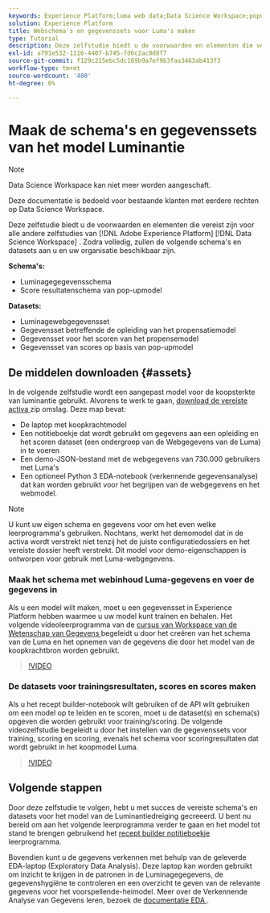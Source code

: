 ```yaml
---
keywords: Experience Platform;luma web data;Data Science Workspace;populaire onderwerpen;recepten;demo data;demo web data;luma data
solution: Experience Platform
title: Webschema's en gegevenssets voor Luma's maken
type: Tutorial
description: Deze zelfstudie biedt u de voorwaarden en elementen die vereist zijn voor het Luma-model voor de demo-eigenschappen.
exl-id: a791e532-1116-4407-b745-fd6c2ac0d8f7
source-git-commit: f129c215ebc5dc169b9a7ef9b3faa3463ab413f3
workflow-type: tm+mt
source-wordcount: '480'
ht-degree: 0%

---
```


# Maak de schema&#39;s en gegevenssets van het model Luminantie

>[!NOTE]
>
>Data Science Workspace kan niet meer worden aangeschaft.
>
>Deze documentatie is bedoeld voor bestaande klanten met eerdere rechten op Data Science Workspace.

Deze zelfstudie biedt u de voorwaarden en elementen die vereist zijn voor alle andere zelfstudies van [!DNL Adobe Experience Platform] [!DNL Data Science Workspace] . Zodra volledig, zullen de volgende schema&#39;s en datasets aan u en uw organisatie beschikbaar zijn.

**Schema&#39;s:**

- Luminagegegevensschema
- Score resultatenschema van pop-upmodel

**Datasets:**

- Luminagewebgegevensset
- Gegevensset betreffende de opleiding van het propensatiemodel
- Gegevensset voor het scoren van het propensemodel
- Gegevensset van scores op basis van pop-upmodel

## De middelen downloaden {#assets}

In de volgende zelfstudie wordt een aangepast model voor de koopsterkte van luminantie gebruikt. Alvorens te werk te gaan, [ download de vereiste activa ](https://experienceleague.adobe.com/docs/platform-learn/assets/DSW-course-sample-assets.zip) zip omslag. Deze map bevat:

- De laptop met koopkrachtmodel
- Een notitieboekje dat wordt gebruikt om gegevens aan een opleiding en het scoren dataset (een ondergroep van de Webgegevens van de Luma) in te voeren
- Een demo-JSON-bestand met de webgegevens van 730.000 gebruikers met Luma&#39;s
- Een optioneel Python 3 EDA-notebook (verkennende gegevensanalyse) dat kan worden gebruikt voor het begrijpen van de webgegevens en het webmodel.

>[!NOTE]
>
> U kunt uw eigen schema en gegevens voor om het even welke leerprogramma&#39;s gebruiken. Nochtans, werkt het demomodel dat in de activa wordt verstrekt niet tenzij het de juiste configuratiedossiers en het vereiste dossier heeft verstrekt. Dit model voor demo-eigenschappen is ontworpen voor gebruik met Luma-webgegevens.

### Maak het schema met webinhoud Luma-gegevens en voer de gegevens in

Als u een model wilt maken, moet u een gegevensset in Experience Platform hebben waarmee u uw model kunt trainen en behalen. Het volgende videoleerprogramma van de [ cursus van Workspace van de Wetenschap van Gegevens ](https://experienceleague.adobe.com/?lang=nl&recommended=ExperiencePlatform-U-1-2021.1.dsw) begeleidt u door het creëren van het schema van de Luma en het opnemen van de gegevens die door het model van de koopkrachtbron worden gebruikt.

>[!VIDEO](https://video.tv.adobe.com/v/333312)

### De datasets voor trainingsresultaten, scores en scores maken

Als u het recept builder-notebook wilt gebruiken of de API wilt gebruiken om een model op te leiden en te scoren, moet u de dataset(s) en schema(s) opgeven die worden gebruikt voor training/scoring. De volgende videozelfstudie begeleidt u door het instellen van de gegevenssets voor training, scoring en scoring, evenals het schema voor scoringresultaten dat wordt gebruikt in het koopmodel Luma.

>[!VIDEO](https://video.tv.adobe.com/v/333426)

## Volgende stappen

Door deze zelfstudie te volgen, hebt u met succes de vereiste schema&#39;s en datasets voor het model van de Luminantiedreiging gecreeerd. U bent nu bereid om aan het volgende leerprogramma verder te gaan en het model tot stand te brengen gebruikend het [ recept builder notitieboekje ](../jupyterlab/create-a-model.md) leerprogramma.

Bovendien kunt u de gegevens verkennen met behulp van de geleverde EDA-laptop (Exploratory Data Analysis). Deze laptop kan worden gebruikt om inzicht te krijgen in de patronen in de Luminagegegevens, de gegevenshygiëne te controleren en een overzicht te geven van de relevante gegevens voor het voorspellende-heimodel. Meer over de Verkennende Analyse van Gegevens leren, bezoek de [ documentatie EDA ](../jupyterlab/eda-notebook.md).
